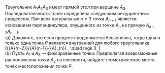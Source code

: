Треугольник ${{A}_{1}}{{A}_{2}}{{A}_{3}}$ имеет прямой угол при вершине ${{A}_{3}}$. Последовательность точек определена следующим рекуррентным процессом. При всех натуральных $n\ge 3$ точка ${{A}_{n+1}}$ является основанием перпендикуляра, опущенного из точки ${{A}_{n}}$ на прямую ${{A}_{n-2}}{{A}_{n-1}}$.
<br> (a)	Докажите, что если процесс продолжается бесконечно, тогда одна и только одна точка $P$ является внутренней для любого треугольника \[{{A}_{n-2}}{{A}_{n-1}}{{A}_{n}} , \quad n\ge 3. \] 
<br> (b)	Пусть ${{A}_{1}}$  и ${{A}_{3}}$ — фиксированные точки. Предполагая всевозможные расположения точки ${{A}_{2}}$  на плоскости, найдите геометрическое место точек местоположения точки $P$.
